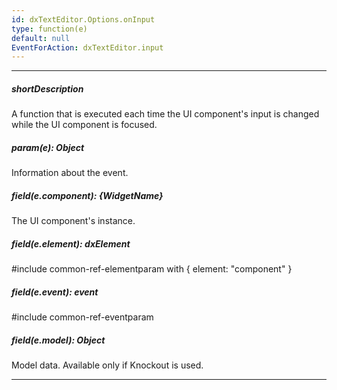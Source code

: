 ```yaml
---
id: dxTextEditor.Options.onInput
type: function(e)
default: null
EventForAction: dxTextEditor.input
---
```

---
##### shortDescription
A function that is executed each time the UI component's input is changed while the UI component is focused.

##### param(e): Object
Information about the event.

##### field(e.component): {WidgetName}
The UI component's instance.

##### field(e.element): dxElement
#include common-ref-elementparam with { element: "component" }

##### field(e.event): event
#include common-ref-eventparam

##### field(e.model): Object
Model data. Available only if Knockout is used.

---

